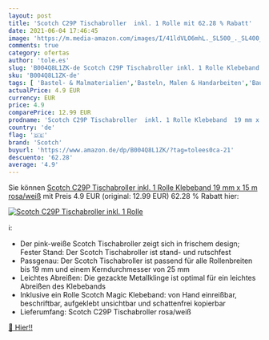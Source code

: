 ```yaml
---
layout: post
title: 'Scotch C29P Tischabroller  inkl. 1 Rolle mit 62.28 % Rabatt'
date: 2021-06-04 17:46:45
image: 'https://m.media-amazon.com/images/I/41ldVLO6mhL._SL500_._SL400_.jpg'
comments: true
category: ofertas
author: 'tole.es'
slug: 'B004Q8L1ZK-de Scotch C29P Tischabroller inkl. 1 Rolle Klebeband 19 mm x...'
sku: 'B004Q8L1ZK-de'
tags: [ 'Bastel- & Malmaterialien','Basteln, Malen & Handarbeiten','Baumarkt','Bürobedarf & Schreibwaren','Büromaterial','Eisenwaren','Gewerbe, Industrie & Wissenschaft','Industrielle Versandverpackungen & Kartonagen','Kartonklebebandspender','Klebebänder','Klebebänder, Klebstoffe & Befestigungsmittel','Klebemittel & Dichtstoffe','Klebstoffe & Entferner','Küche, Haushalt & Wohnen','Transparente Klebebänder','scotch', ]
actualPrice: 4.9 EUR
currency: EUR
price: 4.9
comparePrice: 12.99 EUR
prodname: 'Scotch C29P Tischabroller  inkl. 1 Rolle Klebeband  19 mm x 15 m  rosa/weiß'
country: 'de'
flag: '🇩🇪'
brand: 'Scotch'
buyurl: 'https://www.amazon.de/dp/B004Q8L1ZK/?tag=tolees0ca-21'
descuento: '62.28'
average: '4.9'
---
```


Sie können [Scotch C29P Tischabroller  inkl. 1 Rolle Klebeband  19 mm x 15 m  rosa/weiß](https://www.amazon.de/dp/B004Q8L1ZK/?tag=tolees0ca-21) mit Preis 4.9 EUR (original: 12.99 EUR) 62.28 % Rabatt hier:

[![Scotch C29P Tischabroller  inkl. 1 Rolle](https://m.media-amazon.com/images/I/41ldVLO6mhL._SL500_._SL400_.jpg)](https://www.amazon.de/dp/B004Q8L1ZK/?tag=tolees0ca-21)

ℹ️:

- Der pink-weiße Scotch Tischabroller zeigt sich in frischem design; Fester Stand: Der Scotch Tischabroller ist stand- und rutschfest
- Passgenau: Der Scotch Tischabroller ist passend für alle Rollenbreiten bis 19 mm und einem Kerndurchmesser von 25 mm
- Leichtes Abreißen: Die gezackte Metallklinge ist optimal für ein leichtes Abreißen des Klebebands
- Inklusive ein Rolle Scotch Magic Klebeband: von Hand einreißbar, beschriftbar, aufgeklebt unsichtbar und schattenfrei kopierbar
- Lieferumfang: Scotch C29P Tischabroller rosa/weiß

[🛒 Hier!!](https://www.amazon.de/dp/B004Q8L1ZK/?tag=tolees0ca-21)
